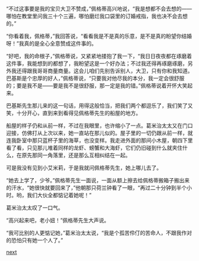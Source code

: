 
“不过这事要是我的宝贝大卫不赞成，”佩格蒂高兴地说，“我是想都不会去想的——哪怕在教堂里问我三十个三遍，哪怕磨烂我口袋里的订婚戒指，我也决不会去想的。”

“你看着我，佩格蒂，”我回答说，“看看我是不是真的乐意，是不是真的盼望你结婚呀！”我真的是全心全意赞成这件事的。

“好吧，我的命根子，”佩格蒂说，又紧紧地搂抱了我一下，“我日日夜夜都在琢磨着这件事，我能想到的都想了，我盼望这是一个好办法；不过我还得再琢磨琢磨，另外我还得跟我哥哥商量商量。这会儿咱们先别告诉别人，大卫，只有你和我知道。巴基斯是个忠厚的好人，”佩格蒂说，“只要我对他尽我的本分，我一定会很舒服的；要是我不是——要是我不是很舒服，那一定是我的错。”佩格蒂说着开怀大笑起来。

巴基斯先生那儿来的这一句话，用得这般恰当，把我们两个都逗乐了，我们笑了又笑，十分开心，直到来到看得见佩格蒂先生的船屋的地方。

船屋的样子仍和从前一样，不过在我眼里，也许缩小了一点。葛米治太太又在门口迎接，仿佛打从上次以来，她一直站在那儿似的。屋子里的一切仍跟从前一样，就连我卧室中那只蓝杯子里的海草，也没变样。我走进外面的那间小木屋，朝四下里看了看，只见那儿堆着同样的龙虾、螃蟹和大海虾，它们仍旧碰到什么就夹住什么，在原先那同一角落里，还是那么互相纠结在一起。

可是我没有见到小艾米莉，于是我就问佩格蒂先生，她上哪儿去了。

“她去上学了，少爷。”佩格蒂先生一面说，一面从额上擦去给佩格蒂搬箱子搬出来的汗水，“她很快就要回来了，”他朝那只荷兰钟看了一眼，“再过二十分钟到半个小时。哟，我们大伙全都惦记着她呢！”

葛米治太太叹了一口气。

“高兴起来吧，老小妞！”佩格蒂先生大声说。

“我可比别的人更惦记她，”葛米治太太说，“我是个孤苦伶仃的苦命人，不跟我作对的恐怕只有她一个人了。”

[next](page140)